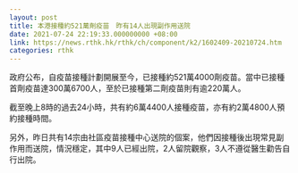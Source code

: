 ```yaml
---
layout: post
title: 本港接種約521萬劑疫苗　昨有14人出現副作用送院
date: 2021-07-24 22:19:33.000000000 +08:00
link: https://news.rthk.hk/rthk/ch/component/k2/1602409-20210724.htm
categories: rthk
---
```


政府公布，自疫苗接種計劃開展至今，已接種約521萬4000劑疫苗。當中已接種首劑疫苗達300萬6700人，至於已接種第二劑疫苗則有逾220萬人。

截至晚上8時的過去24小時，共有約6萬4400人接種疫苗，亦有約2萬4800人預約接種時間。

另外，昨日共有14宗由社區疫苗接種中心送院的個案，他們因接種後出現常見副作用而送院，情況穩定，其中9人已經出院，2人留院觀察，3人不遵從醫生勸告自行出院。
